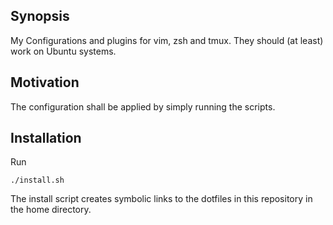 ## Synopsis
My Configurations and plugins for vim, zsh and tmux.
They should (at least) work on Ubuntu systems.

## Motivation
The configuration shall be applied by simply running the scripts.

## Installation
Run
```
./install.sh
```
The install script creates symbolic links to the dotfiles in this repository in the home directory.

